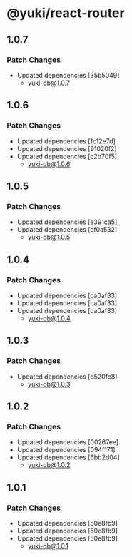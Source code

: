 # @yuki/react-router

## 1.0.7

### Patch Changes

- Updated dependencies [35b5049]
  - yuki-db@1.0.7

## 1.0.6

### Patch Changes

- Updated dependencies [1c12e7d]
- Updated dependencies [91020f2]
- Updated dependencies [c2b70f5]
  - yuki-db@1.0.6

## 1.0.5

### Patch Changes

- Updated dependencies [e391ca5]
- Updated dependencies [cf0a532]
  - yuki-db@1.0.5

## 1.0.4

### Patch Changes

- Updated dependencies [ca0af33]
- Updated dependencies [ca0af33]
- Updated dependencies [ca0af33]
  - yuki-db@1.0.4

## 1.0.3

### Patch Changes

- Updated dependencies [d520fc8]
  - yuki-db@1.0.3

## 1.0.2

### Patch Changes

- Updated dependencies [00267ee]
- Updated dependencies [094f171]
- Updated dependencies [6bb2d04]
  - yuki-db@1.0.2

## 1.0.1

### Patch Changes

- Updated dependencies [50e8fb9]
- Updated dependencies [50e8fb9]
- Updated dependencies [50e8fb9]
  - yuki-db@1.0.1
